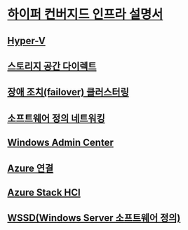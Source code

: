 # [하이퍼 컨버지드 인프라 설명서](index.yml)
## [Hyper-V](../virtualization/hyper-v/index.md)
## [스토리지 공간 다이렉트](../storage/storage-spaces/storage-spaces-direct-overview.md)
## [장애 조치(failover) 클러스터링](../failover-clustering/failover-clustering-overview.md)
## [소프트웨어 정의 네트워킹](https://docs.microsoft.com/windows-server/networking/sdn/)
## [Windows Admin Center](../manage/windows-admin-center/overview.md)
## [Azure 연결](../azure-hybrid-services/index.md)
## [Azure Stack HCI](https://docs.microsoft.com/azure-stack/operator/azure-stack-hci-overview)
## [WSSD(Windows Server 소프트웨어 정의)](https://www.microsoft.com/en-us/cloud-platform/software-defined-datacenter)
